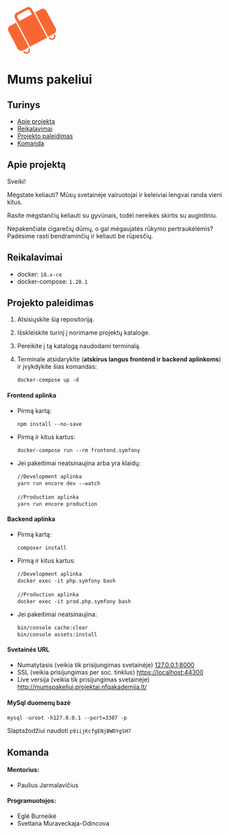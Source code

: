 ![Mums pakeliui](https://github.com/nfqakademija/mums-pakeliui/blob/sprint4/public/images/logo-or.png)

Mums pakeliui
============

## Turinys

* [Apie projektą](#project-description)
* [Reikalavimai](#requirements)
* [Projekto paleidimas](#how-to-run)
* [Komanda](#team-members)

## <a name="project-description"></a>Apie projektą

Sveiki!

 Mėgstate keliauti? 
 Mūsų svetainėje vairuotojai ir keleiviai lengvai randa vieni kitus.

 Rasite mėgstančių keliauti su gyvūnais, todėl nereikės skirtis su augintiniu.

 Nepakenčiate cigarečių dūmų, o gal mėgaujatės rūkymo pertraukėlėmis? Padėsime rasti bendraminčių ir keliauti be rūpesčių.

## <a name="requirements"></a>Reikalavimai
 * docker: `18.x-ce`
 * docker-compose: `1.20.1`


## <a name="how-to-run"></a>Projekto paleidimas
 1. Atsisiųskite šią repositoriją.
 2. Išskleiskite turinį į norimame projektų kataloge.
 3. Pereikite į tą katalogą naudodami terminalą.
 4. Terminale atsidarykite (**atskirus langus frontend ir backend aplinkoms**) ir įvykdykite šias komandas:

    ```
    docker-compose up -d
    ```
  
#### Frontend aplinka
* Pirmą kartą:
  ```
  npm install --no-save
  ```

* Pirmą ir kitus kartus:
  ```
  docker-compose run --rm frontend.symfony
  ```
  
* Jei pakeitimai neatsinaujina arba yra klaidų:
  ```
  //Development aplinka
  yarn run encore dev --watch

  //Production aplinka
  yarn run encore production
  
  ```

#### Backend aplinka
* Pirmą kartą:
  ```
  composer install
  ```
* Pirmą ir kitus kartus:
  ```
  //Development aplinka
  docker exec -it php.symfony bash

  //Production aplinka
  docker exec -it prod.php.symfony bash
  ```
* Jei pakeitimai neatsinaujina:
  ```
  bin/console cache:clear
  bin/console assets:install
  ```

#### Svetainės URL

* Numatytasis (veikia tik prisijungimas svetainėje) [127.0.0.1:8000](http://127.0.0.1:8000)
* SSL (veikia prisijungimas per soc. tinklus) [https://localhost:44300](https://localhost:44300)
* Live versija (veikia tik prisijungimas svetainėje) http://mumspakeliui.projektai.nfqakademija.lt/


#### MySql duomenų bazė

   ```
   mysql -uroot -h127.0.0.1 --port=3307 -p
   ```
 Slaptažodžiui naudoti `p9iijKcfgENjBWDYgSH7`

## <a name="team-members"></a>Komanda

#### Mentorius:

* Paulius Jarmalavičius

#### Programuotojos:

* Eglė Burneikė
* Svetlana Muraveckaja-Odincova
